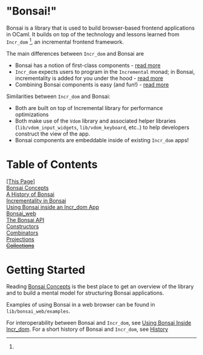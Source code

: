 "Bonsai!"
=========

Bonsai is a library that is used to build browser-based frontend applications
in OCaml.  It builds on top of the technology and lessons learned from
`Incr_dom` [^incr_dom], an incremental frontend framework.

The main differences between `Incr_dom` and Bonsai are 

- Bonsai has a notion of first-class components - 
  [read more](./docs/concepts.md)
- `Incr_dom` expects users to program in the `Incremental` monad; in Bonsai,
  incrementality is added for you under the hood - 
  [read more](./docs/incrementality.md)
- Combining Bonsai components is easy (and fun!) - 
  [read more](./docs/combinators.mdx)

Similarities between `Incr_dom` and Bonsai: 

- Both are built on top of Incremental library for performance optimizations
- Both make use of the `Vdom` library and associated helper libraries 
  (`lib/vdom_input_widgets`, `lib/vdom_keyboard`, etc..) to help developers 
  construct the view of the app.
- Bonsai components are embeddable inside of existing `Incr_dom` apps!

# Table of Contents

<!-- This table-of-contents is very dependent on the exact whitespace present.  
Pandoc really wants to stick paragraph <p> nodes any time that there's even a trace of 
whitespace inbetween these html nodes... -->
<div class="toc_node"> <a href="./README.md"> [This Page] </a>
<div class="toc_node"> <a href="./docs/concepts.md"> Bonsai Concepts </a></div>
<div class="toc_node"> <a href="./docs/history.md"> A History of Bonsai </a></div>
<div class="toc_node"> <a href="./docs/incrementality.md"> Incrementality in Bonsai </a></div>
<div class="toc_node"> <a href="./docs/inside_incr_dom.md"> Using Bonsai inside an Incr_dom App </a></div>
<div class="toc_node"> <a href="./docs/bonsai_web.md"> Bonsai_web </a></div>
<div class="toc_node"> <a href="./docs/api_tour.mdx"> The Bonsai API </a>
<div class="toc_node"> <a href="./docs/constructors.mdx">Constructors </a> </div>
<div class="toc_node"> <a href="./docs/combinators.mdx"> Combinators</a></div>
<div class="toc_node"> <a href="./docs/projections.mdx"> Projections </a></div>
<div class="toc_node"> <s><a href="./docs/collections.mdx"> Collections </a></s></div>
</div>
</div>

# Getting Started

Reading [Bonsai Concepts](./docs/concepts.md) is the best place to get an
overview of the library and to build a mental model for structuring Bonsai
applications.

Examples of using Bonsai in a web browser can be found in
`lib/bonsai_web/examples`.

[^incr_dom]: 
  For interoperability between Bonsai and `Incr_dom`, see [Using Bonsai Inside
  Incr_dom](./docs/inside_incr_dom.md).
  For a short history of Bonsai and `Incr_dom`, see [History](./docs/history.md)
